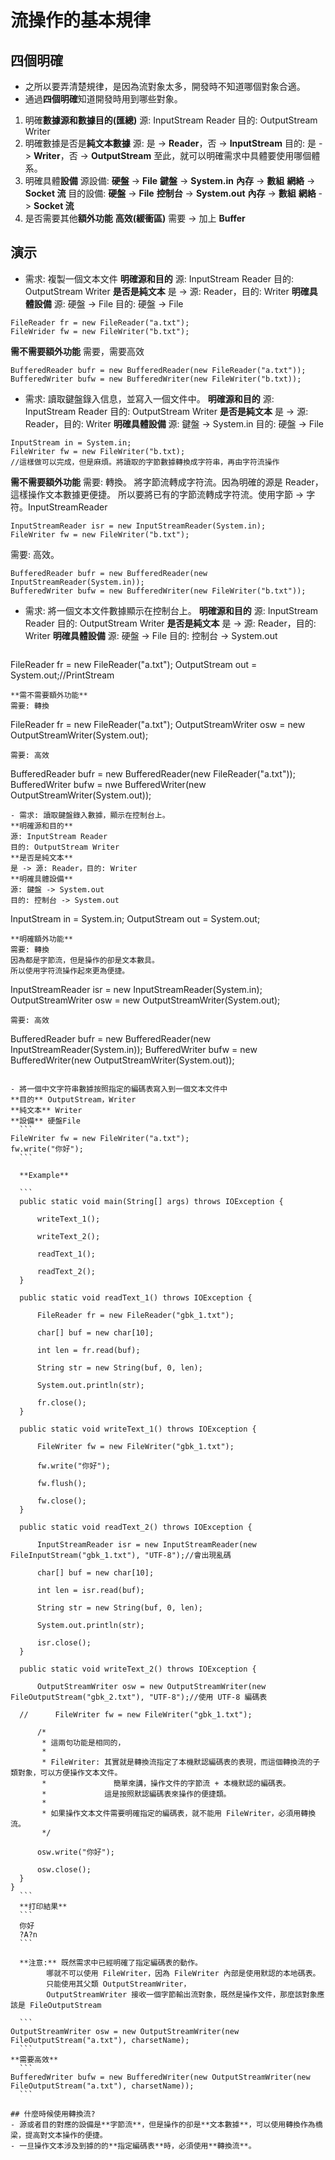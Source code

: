 # 流操作的基本規律

## 四個明確
- 之所以要弄清楚規律，是因為流對象太多，開發時不知道哪個對象合適。
- 通過**四個明確**知道開發時用到哪些對象。
1. 明確**數據源和數據目的(匯總)**
   源: InputStream Reader
   目的: OutputStream Writer
2. 明確數據是否是**純文本數據**
   源: 是 -> **Reader**，否 -> **InputStream**
   目的: 是 -> **Writer**，否 -> **OutputStream**
   至此，就可以明確需求中具體要使用哪個體系。
3. 明確具體**設備**
   源設備: 
   **硬盤** -> **File**
   **鍵盤** -> **System.in**
   **內存** -> **數組**
   **網絡** -> **Socket 流**
   目的設備:
   **硬盤** -> **File**
   **控制台** -> **System.out**
   **內存** -> **數組**
   **網絡** -> **Socket 流**
4. 是否需要其他**額外功能**
   **高效(緩衝區)**
   需要 -> 加上 **Buffer**

## 演示
- 需求: 複製一個文本文件
**明確源和目的**
源: InputStream Reader
目的: OutputStream Writer
**是否是純文本**
是 -> 源: Reader，目的: Writer
**明確具體設備**
源: 硬盤 -> File
目的: 硬盤 -> File
 
 ```
FileReader fr = new FileReader("a.txt");
FileWrider fw = new FileWriter("b.txt");
  ```
**需不需要額外功能**
需要，需要高效
  ```
BufferedReader bufr = new BufferedReader(new FileReader("a.txt"));
BufferedWriter bufw = new BufferedWriter(new FileWriter("b.txt));
  ```

- 需求: 讀取鍵盤錄入信息，並寫入一個文件中。
**明確源和目的**
源: InputStream Reader
目的: OutputStream Writer
**是否是純文本**
是 -> 源: Reader，目的: Writer
**明確具體設備**
源: 鍵盤 -> System.in
目的: 硬盤 -> File
 ```
InputStream in = System.in;
FileWriter fw = new FileWriter("b.txt);
//這樣做可以完成，但是麻煩。將讀取的字節數據轉換成字符串，再由字符流操作
 ```
**需不需要額外功能**
需要: 轉換。
將字節流轉成字符流。因為明確的源是 Reader，這樣操作文本數據更便捷。
所以要將已有的字節流轉成字符流。使用字節 -> 字符。InputStreamReader
  ```
InputStreamReader isr = new InputStreamReader(System.in);
FileWriter fw = new FileWriter("b.txt");
  ```
需要: 高效。
  ```
BufferedReader bufr = new BufferedReader(new InputStreamReader(System.in));
BufferedWriter bufw = new BufferedWriter(new FileWriter("b.txt"));
  ```
- 需求: 將一個文本文件數據顯示在控制台上。
**明確源和目的**
源: InputStream Reader
目的: OutputStream Writer
**是否是純文本**
是 -> 源: Reader，目的: Writer
**明確具體設備**
源: 硬盤 -> File
目的: 控制台 -> System.out

  ```
FileReader fr = new FileReader("a.txt");
OutputStream out = System.out;//PrintStream
  ```
**需不需要額外功能**
需要: 轉換
  ```
FileReader fr = new FileReader("a.txt");
OutputStreamWriter osw = new OutputStreamWriter(System.out);
  ```
需要: 高效
  ```
BufferedReader bufr = new BufferedReader(new FileReader("a.txt"));
BufferedWriter bufw = nwe BufferedWriter(new OutputStreamWriter(System.out));
  ```
- 需求: 讀取鍵盤錄入數據，顯示在控制台上。
**明確源和目的**
源: InputStream Reader
目的: OutputStream Writer
**是否是純文本**
是 -> 源: Reader，目的: Writer
**明確具體設備**
源: 鍵盤 -> System.out
目的: 控制台 -> System.out
 
 ```
InputStream in = System.in;
OutputStream out = System.out;
  ```
**明確額外功能**
需要: 轉換
因為都是字節流，但是操作的卻是文本數具。
所以使用字符流操作起來更為便捷。
  ```
InputStreamReader isr = new InputStreamReader(System.in);
OutputStreamWriter osw = new OutputStreamWriter(System.out);
  ```
需要: 高效
  ```
BufferedReader bufr = new BufferedReader(new InputStreamReader(System.in));
BufferedWriter bufw = new BufferedWriter(new OutputStreamWriter(System.out));
  ```

- 將一個中文字符串數據按照指定的編碼表寫入到一個文本文件中
**目的** OutputStream，Writer
**純文本** Writer
**設備** 硬盤File
    ```
FileWriter fw = new FileWriter("a.txt");
fw.write("你好"); 
    ```

    **Example**
   
    ```
	public static void main(String[] args) throws IOException {

		writeText_1();
		
		writeText_2();
		
		readText_1();
		
		readText_2();
	}

	public static void readText_1() throws IOException {

		FileReader fr = new FileReader("gbk_1.txt");
		
		char[] buf = new char[10];
		
		int len = fr.read(buf);
		
		String str = new String(buf, 0, len);
		
		System.out.println(str);
		
		fr.close();
	}

	public static void writeText_1() throws IOException {

		FileWriter fw = new FileWriter("gbk_1.txt");
		
		fw.write("你好");
		
		fw.flush();
		
		fw.close();
	}
	
	public static void readText_2() throws IOException {

		InputStreamReader isr = new InputStreamReader(new FileInputStream("gbk_1.txt"), "UTF-8");//會出現亂碼
		
		char[] buf = new char[10];
		
		int len = isr.read(buf);
		
		String str = new String(buf, 0, len);
		
		System.out.println(str);
		
		isr.close();
	}

	public static void writeText_2() throws IOException {

		OutputStreamWriter osw = new OutputStreamWriter(new FileOutputStream("gbk_2.txt"), "UTF-8");//使用 UTF-8 編碼表
		
    //		FileWriter fw = new FileWriter("gbk_1.txt");
		
		/*
		 * 這兩句功能是相同的，
		 * 
		 * FileWriter: 其實就是轉換流指定了本機默認編碼表的表現，而這個轉換流的子類對象，可以方便操作文本文件。
		 * 			     簡單來講，操作文件的字節流 + 本機默認的編碼表。
		 *             這是按照默認編碼表來操作的便捷類。
		 *             
		 * 如果操作文本文件需要明確指定的編碼表，就不能用 FileWriter，必須用轉換流。
		 */
		
		osw.write("你好");
		
		osw.close();
	}
}
    ```
    **打印結果**
    ```
    你好
    ?A?n
    ```

    **注意:** 既然需求中已經明確了指定編碼表的動作。
          哪就不可以使用 FileWriter，因為 FileWriter 內部是使用默認的本地碼表。
          只能使用其父類 OutputStreamWriter，
          OutputStreamWriter 接收一個字節輸出流對象，既然是操作文件，那麼該對象應該是 FileOutputStream 
   
    ```
OutputStreamWriter osw = new OutputStreamWriter(new FileOutputStream("a.txt"), charsetName);
    ```
**需要高效**
    ```
BufferedWriter bufw = new BufferedWriter(new OutputStreamWriter(new FileOutputStream("a.txt"), charsetName));
    ```

## 什麼時候使用轉換流?
- 源或者目的對應的設備是**字節流**，但是操作的卻是**文本數據**，可以使用轉換作為橋梁，提高對文本操作的便捷。
- 一旦操作文本涉及到據的的**指定編碼表**時，必須使用**轉換流**。
